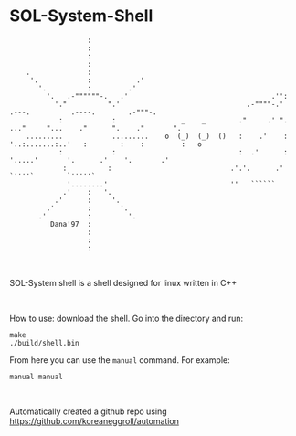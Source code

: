 # SOL-System-Shell

                       :
                       :
                       :
                       :
        .              :
         '.            :           .'
           '.          :         .'
             '.   .-""""""-.   .'                                   .'':
               '."          ".'                               .-""""-.'         .---.          .----.        .-"""-.
                :            :                _    _        ."     .' ".    ..."     "...    ."      ".    ."       ".
        .........            .........    o  (_)  (_)  ()   :    .'    :   '..:.......:..'   :        :    :         :   o
                :            :                              :  .'      :       '.....'       '.      .'    '.       .'
                 :          :                             .'.'.      .'                        `''''`        `'''''`
                  '........'                              ''   ``````
                 .'    :   '.
               .'      :     '.
             .'        :       '.
           .'          :         '.
              Dana'97  :
                       :
                       :
                       :
  
  <br/>

  SOL-System shell is a shell designed for linux written in C++


  <br/>

  How to use:
  download the shell. Go into the directory and run:
    
    
    make
    ./build/shell.bin


  From here you can use the `manual` command. For example:


    manual manual

  <br/>

  

Automatically created a github repo using https://github.com/koreaneggroll/automation
